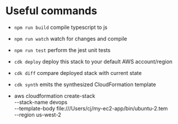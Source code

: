 # Useful commands

 * `npm run build`   compile typescript to js
 * `npm run watch`   watch for changes and compile
 * `npm run test`    perform the jest unit tests
 * `cdk deploy`      deploy this stack to your default AWS account/region
 * `cdk diff`        compare deployed stack with current state
 * `cdk synth`       emits the synthesized CloudFormation template



* aws cloudformation create-stack     \
    --stack-name devops     \
    --template-body file:///Users/cj/my-ec2-app/bin/ubuntu-2.tem     \
    --region us-west-2
